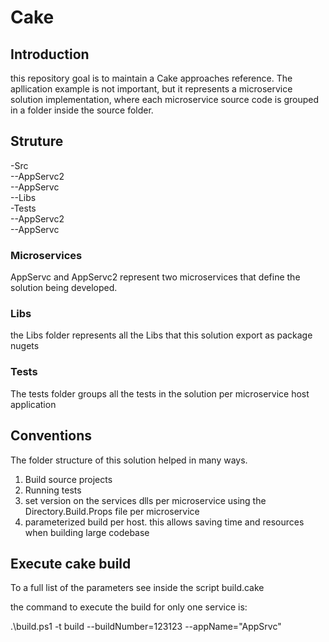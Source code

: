 # Cake

## Introduction 

this repository goal is to maintain a Cake approaches reference. The apllication example is not important, but it represents a microservice solution implementation,
where each microservice source code is grouped in a folder inside the source folder. 


## Struture

-Src <br/>
--AppServc2 <br/>
--AppServc <br/>
--Libs <br/>
-Tests <br/>
--AppServc2 <br/>
--AppServc <br/>

### Microservices

AppServc and AppServc2 represent two microservices that define the solution being developed. 

### Libs 

the Libs folder represents all the Libs that this solution export as package nugets

### Tests

The tests folder groups all the tests in the solution per microservice host application

## Conventions

The folder structure of this solution helped in many ways.

1. Build source projects
2. Running tests
3. set version on the services dlls per microservice using the Directory.Build.Props file per microservice
4. parameterized build per host. this allows saving time and resources when building large codebase

## Execute cake build

To a full list of the parameters see inside the script build.cake

the command to execute the build for only one service is: 

.\build.ps1 -t build --buildNumber=123123 --appName="AppSrvc"

